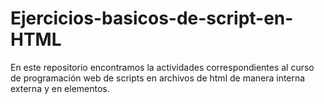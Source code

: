 # Ejercicios-basicos-de-script-en-HTML
En este repositorio encontramos la actividades correspondientes al curso de programación web de scripts en archivos de html de manera interna externa y en elementos.
